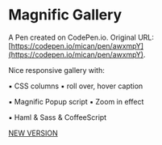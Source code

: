 # Magnific Gallery

A Pen created on CodePen.io. Original URL: [https://codepen.io/mican/pen/awxmpY](https://codepen.io/mican/pen/awxmpY).

Nice responsive gallery with:

&#9642; CSS columns &#9642; roll over, hover caption

&#9642; Magnific Popup script &#9642; Zoom in effect

&#9642; Haml & Sass & CoffeeScript

[NEW VERSION](https://codepen.io/mican/pen/RyjZgm)

